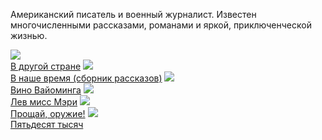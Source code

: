 Американский писатель и военный журналист. 
Известен многочисленными рассказами, романами и яркой, приключенческой жизнью.

![](/books/prose_classic/Эрнест%20Миллер%20Хемингуэй/В%20другой%20стране.jpg)  
[В другой стране](/books/prose_classic/Эрнест%20Миллер%20Хемингуэй/В%20другой%20стране)
![](/books/prose_classic/Эрнест%20Миллер%20Хемингуэй/В%20наше%20время%20(сборник%20рассказов).jpg)  
[В наше время (сборник рассказов)](/books/prose_classic/Эрнест%20Миллер%20Хемингуэй/В%20наше%20время%20(сборник%20рассказов))
![](/books/prose_classic/Эрнест%20Миллер%20Хемингуэй/Вино%20Вайоминга.jpg)  
[Вино Вайоминга](/books/prose_classic/Эрнест%20Миллер%20Хемингуэй/Вино%20Вайоминга)
![](/books/prose_classic/Эрнест%20Миллер%20Хемингуэй/Лев%20мисс%20Мэри.jpg)  
[Лев мисс Мэри](/books/prose_classic/Эрнест%20Миллер%20Хемингуэй/Лев%20мисс%20Мэри)
![](/books/prose_classic/Эрнест%20Миллер%20Хемингуэй/Прощай,%20оружие!.jpg)  
[Прощай, оружие!](/books/prose_classic/Эрнест%20Миллер%20Хемингуэй/Прощай,%20оружие!)
![](/books/prose_classic/Эрнест%20Миллер%20Хемингуэй/Пятьдесят%20тысяч.jpg)  
[Пятьдесят тысяч](/books/prose_classic/Эрнест%20Миллер%20Хемингуэй/Пятьдесят%20тысяч)